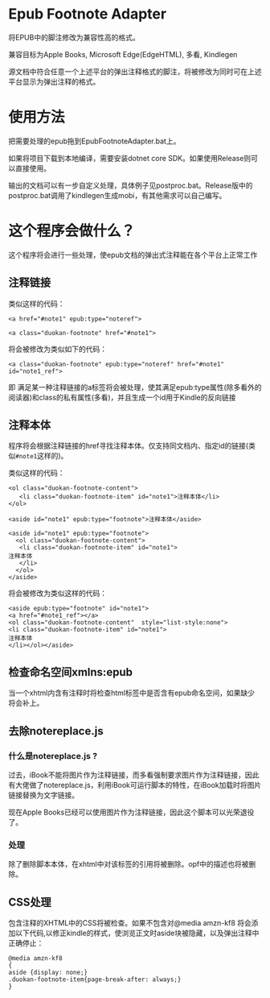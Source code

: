 # Epub Footnote Adapter
将EPUB中的脚注修改为兼容性高的格式。

兼容目标为Apple Books, Microsoft Edge(EdgeHTML), 多看, Kindlegen

源文档中符合任意一个上述平台的弹出注释格式的脚注，将被修改为同时可在上述平台显示为弹出注释的格式。

# 使用方法
把需要处理的epub拖到EpubFootnoteAdapter.bat上。

如果将项目下载到本地编译，需要安装dotnet core SDK。如果使用Release则可以直接使用。

输出的文档可以有一步自定义处理，具体例子见postproc.bat。Release版中的postproc.bat调用了kindlegen生成mobi，有其他需求可以自己编写。

# 这个程序会做什么？
这个程序将会进行一些处理，使epub文档的弹出式注释能在各个平台上正常工作
## 注释链接
类似这样的代码：

`` <a href="#note1" epub:type="noteref"> ``

`` <a class="duokan-footnote" href="#note1"> ``

将会被修改为类似如下的代码：

`` <a class="duokan-footnote" epub:type="noteref" href="#note1" id="note1_ref"> ``

即 满足某一种注释链接的a标签将会被处理，使其满足epub:type属性(除多看外的阅读器)和class的私有属性(多看)，并且生成一个id用于Kindle的反向链接


## 注释本体
程序将会根据注释链接的href寻找注释本体。仅支持同文档内、指定id的链接(类似``#note1``这样的)。

类似这样的代码：

``` 
<ol class="duokan-footnote-content">
   <li class="duokan-footnote-item" id="note1">注释本体</li>
</ol>
```

```
<aside id="note1" epub:type="footnote">注释本体</aside>
```

```
<aside id="note1" epub:type="footnote">
  <ol class="duokan-footnote-content">
   <li class="duokan-footnote-item" id="note1">
注释本体
   </li>
  </ol>
</aside>
```

将会被修改为类似这样的代码：
```
<aside epub:type="footnote" id="note1">
<a href="#note1_ref"></a>
<ol class="duokan-footnote-content"  style="list-style:none">
<li class="duokan-footnote-item" id="note1">
注释本体
</li></ol></aside>
```

## 检查命名空间xmlns:epub
当一个xhtml内含有注释时将检查html标签中是否含有epub命名空间，如果缺少将会补上。

## 去除notereplace.js

### 什么是notereplace.js ?
过去，iBook不能将图片作为注释链接，而多看强制要求图片作为注释链接，因此有大佬做了notereplace.js，利用iBook可运行脚本的特性，在iBook加载时将图片链接替换为文字链接。

现在Apple Books已经可以使用图片作为注释链接，因此这个脚本可以光荣退役了。

### 处理
除了删除脚本本体，在xhtml中对该标签的引用将被删除。opf中的描述也将被删除。


## CSS处理
包含注释的XHTML中的CSS将被检查。如果不包含对@media amzn-kf8
将会添加以下代码,以修正kindle的样式，使浏览正文时aside块被隐藏，以及弹出注释中正确停止：
```
@media amzn-kf8
{
aside {display: none;}
.duokan-footnote-item{page-break-after: always;}
}
```
